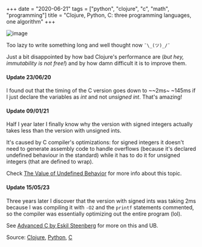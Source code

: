 +++
date = "2020-06-21"
tags = ["python", "clojure", "c", "math", "programming"]
title = "Clojure, Python, C: three programming languages, one algorithm"
+++

![image](/blog/clojure-python-c-three-programming-languages-one-algorithm/comparison.png)


Too lazy to write something long and well thought now `¯\_(ツ)_/¯`

Just a bit disappointed by how bad Clojure's performance are (*but hey, 
immutability is not free!*) and by how damn difficult it is to improve them. 

#### Update 23/06/20
I found out that the timing of the C version goes down to ~\~2ms~ ~145ms if I just
declare the variables as *int* and not *unsigned int*. That's amazing!

#### Update 09/01/21
Half I year later I finally know why the version with signed integers actually
takes less than the version with unsigned ints. 

It's caused by C compiler's
optimizations: for signed integers it doesn't need to generate assembly code
to handle overflows (because it's declared undefined behaviour in the standard)
while it has to do it for unsigned integers (that are defined to wrap).  

Check [The Value of Undefined
Behavior](https://nullprogram.com/blog/2018/07/20/) for more info about this topic.

#### Update 15/05/23
Three years later I discover that the version with signed ints was taking 2ms because
I was compiling it with `-O2` and the `printf` statements commented, so the compiler was
essentially optimizing out the entire program (lol).

See [Advanced C by Eskil Steenberg](https://www.youtube.com/watch?v=w3_e9vZj7D8) for
more on this and UB.

Source:
[Clojure](/blog/clojure-python-c-three-programming-languages-one-algorithm/naive_compute_primes.clj),
[Python](/blog/clojure-python-c-three-programming-languages-one-algorithm/naive_compute_primes.py),
[C](/blog/clojure-python-c-three-programming-languages-one-algorithm/naive_compute_primes.c)
